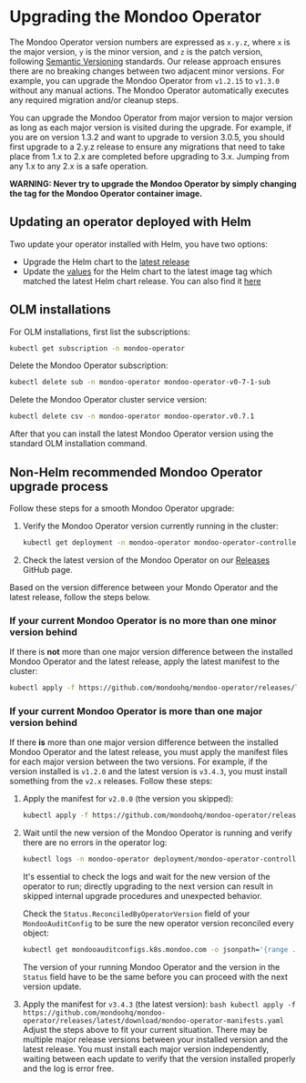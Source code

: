 # Upgrading the Mondoo Operator

The Mondoo Operator version numbers are expressed as `x.y.z`, where `x` is the major version, `y` is the minor version, and `z` is the patch version, following [Semantic Versioning](https://semver.org/) standards. Our release approach ensures there are no breaking changes between two adjacent minor versions. For example, you can upgrade the Mondoo Operator from `v1.2.15` to `v1.3.0` without any manual actions. The Mondoo Operator automatically executes any required migration and/or cleanup steps.

You can upgrade the Mondoo Operator from major version to major version as long as each major version is visited during the upgrade. For example, if you are on version 1.3.2 and want to upgrade to version 3.0.5, you should first upgrade to a 2.y.z release to ensure any migrations that need to take place from 1.x to 2.x are completed before upgrading to 3.x. Jumping from any 1.x to any 2.x is a safe operation.

**WARNING: Never try to upgrade the Mondoo Operator by simply changing the tag for the Mondoo Operator container image.**

## Updating an operator deployed with Helm

Two update your operator installed with Helm, you have two options:

- Upgrade the Helm chart to the [latest release](https://github.com/mondoohq/mondoo-operator/releases/latest)
- Update the [values](https://github.com/mondoohq/mondoo-operator/blob/main/charts/mondoo-operator/values.yaml#L17) for the Helm chart to the latest image tag which matched the latest Helm chart release.
  You can also find it [here](https://github.com/mondoohq/mondoo-operator/pkgs/container/mondoo-operator/versions?filters%5Bversion_type%5D=tagged)

## OLM installations

For OLM installations, first list the subscriptions:

```bash
kubectl get subscription -n mondoo-operator
```

Delete the Mondoo Operator subscription:

```bash
kubectl delete sub -n mondoo-operator mondoo-operator-v0-7-1-sub
```

Delete the Mondoo Operator cluster service version:

```bash
kubectl delete csv -n mondoo-operator mondoo-operator.v0.7.1
```

After that you can install the latest Mondoo Operator version using the standard OLM installation command.

## Non-Helm recommended Mondoo Operator upgrade process

Follow these steps for a smooth Mondoo Operator upgrade:

1. Verify the Mondoo Operator version currently running in the cluster:
   ```bash
   kubectl get deployment -n mondoo-operator mondoo-operator-controller-manager -o jsonpath='{.spec.template.spec.containers[0].image}'
   ```
2. Check the latest version of the Mondoo Operator on our [Releases](https://github.com/mondoohq/mondoo-operator/releases/latest) GitHub page.

Based on the version difference between your Mondo Operator and the latest release, follow the steps below.

### If your current Mondoo Operator is no more than one minor version behind

If there is **not** more than one major version difference between the installed Mondoo Operator and the latest release, apply the latest manifest to the cluster:

```bash
kubectl apply -f https://github.com/mondoohq/mondoo-operator/releases/latest/download/mondoo-operator-manifests.yaml
```

### If your current Mondoo Operator is more than one major version behind

If there **is** more than one major version difference between the installed Mondoo Operator and the latest release, you must apply the manifest files for each major version between the two versions. For example, if the version installed is `v1.2.0` and the latest version is `v3.4.3`, you must install something from the `v2.x` releases. Follow these steps:

1. Apply the manifest for `v2.0.0` (the version you skipped):
   ```bash
   kubectl apply -f https://github.com/mondoohq/mondoo-operator/releases/v2.0.0/download/mondoo-operator-manifests.yaml
   ```
2. Wait until the new version of the Mondoo Operator is running and verify there are no errors in the operator log:

   ```bash
   kubectl logs -n mondoo-operator deployment/mondoo-operator-controller-manager
   ```

   It's essential to check the logs and wait for the new version of the operator to run; directly upgrading to the next version can result in skipped internal upgrade procedures and unexpected behavior.

   Check the `Status.ReconciledByOperatorVersion` field of your `MondooAuditConfig` to be sure the new operator version reconciled every object:

   ```bash
   kubectl get mondooauditconfigs.k8s.mondoo.com -o jsonpath='{range .items[*]}{.status.reconciledByOperatorVersion}{"\n"}{end}' -A | uniq
   ```

   The version of your running Mondoo Operator and the version in the `Status` field have to be the same before you can proceed with the next version update.

3. Apply the manifest for `v3.4.3` (the latest version):
   `bash kubectl apply -f https://github.com/mondoohq/mondoo-operator/releases/latest/download/mondoo-operator-manifests.yaml `
   Adjust the steps above to fit your current situation. There may be multiple major release versions between your installed version and the latest release. You must install each major version independently, waiting between each update to verify that the version installed properly and the log is error free.